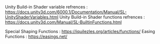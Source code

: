 Unity Build-in Shader variable refrences : https://docs.unity3d.com/6000.1/Documentation/Manual/SL-UnityShaderVariables.html
Unity Build-in Shader functions refrences : https://docs.unity3d.com/Manual/SL-BuiltinFunctions.html

Special Shaping Functions : https://iquilezles.org/articles/functions/
Easing Functions : https://easings.net/
